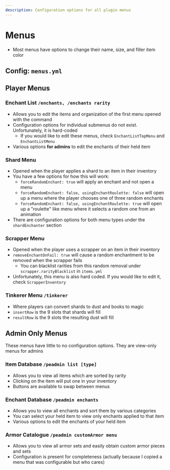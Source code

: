 ```yaml
---
description: Configuration options for all plugin menus
---
```


# Menus

* Most menus have options to change their name, size, and filler item color

## Config: `menus.yml`

## Player Menus

### Enchant List `/enchants, /enchants rarity`

* Allows you to edit the items and organization of the first menu opened with the command
* Configuration options for individual submenus do not exist. Unfortunately, it is hard-coded
  * If you would like to edit these menus, check `EnchantListTopMenu` and `EnchantListMenu`
* Various options **for admins** to edit the enchants of their held item

### Shard Menu

* Opened when the player applies a shard to an item in their inventory
* You have a few options for how this will work:
  * `forceRandomEnchant: true` will apply an enchant and not open a menu
  * `forceRandomEnchant: false, usingEnchantRoulette: false` will open up a menu where the player chooses one of three random enchants
  * `forceRandomEnchant: false, usingEnchantRoulette: true` will open up a "roulette" like menu where it selects a random one from an animation
* There are configuration options for both menu types under the `shardEnchanter` section

### Scrapper Menu

* Opened when the player uses a scrapper on an item in their inventory
* `removeEnchantOnFail: true` will cause a random enchantment to be removed when the scrapper fails
  * You can blacklist rarities from this random removal under `scrapper.rarityBlacklist` in `items.yml`
* Unfortunately, this menu is also hard coded. If you would like to edit it, check `ScrapperInventory`

### Tinkerer Menu `/tinkerer`

* Where players can convert shards to dust and books to magic
* `insertRow` is the 9 slots that shards will fill
* `resultRow` is the 9 slots the resulting dust will fill

## Admin Only Menus

These menus have little to no configuration options. They are view-only menus for admins

### Item Database `/peadmin list [type]`

* Allows you to view all items which are sorted by rarity
* Clicking on the item will put one in your inventory
* Buttons are available to swap between menus

### Enchant Database `/peadmin enchants`

* Allows you to view all enchants and sort them by various categories
* You can select your held item to view only enchants applied to that item
* Various options to edit the enchants of your held item

### Armor Catalogue `/peadmin customArmor menu`

* Allows you to view all armor sets and easily obtain custom armor pieces and sets
* Configuration is present for completeness (actually because I copied a menu that was configurable but who cares)
